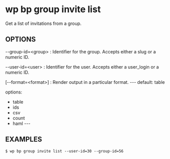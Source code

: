 #	wp bp group invite list

Get a list of invitations from a group.

## OPTIONS

--group-id=&lt;group&gt;
: Identifier for the group. Accepts either a slug or a numeric ID.

--user-id=&lt;user&gt;
: Identifier for the user. Accepts either a user_login or a numeric ID.

[--format=&lt;format&gt;]
: Render output in a particular format.
\---
default: table

options:
  - table
  - ids
  - csv
  - count
  - haml
\---

## EXAMPLES

    $ wp bp group invite list --user-id=30 --group-id=56
